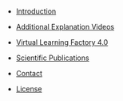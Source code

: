 <!-- docs/_sidebar.md -->

<br>

* [Introduction](./)

* [Additional Explanation Videos](./#/README#_2)

* [Virtual Learning Factory 4.0](./README#_3)

* [Scientific Publications](README#_4)

* <a href="./#/README#_5">Contact</a>

* [License](/README.md#6)
